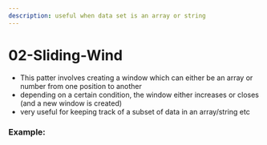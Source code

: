 ```yaml
---
description: useful when data set is an array or string
---
```


# 02-Sliding-Wind

* This patter involves creating a window which can either be an array or number from one position to another
* depending on a certain condition, the window either increases or closes \(and a new window is created\)
* very useful for keeping track of a subset of data in an array/string etc

### Example: 



